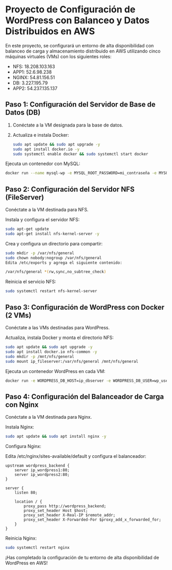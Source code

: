 # Proyecto de Configuración de WordPress con Balanceo y Datos Distribuidos en AWS

En este proyecto, se configurará un entorno de alta disponibilidad con balanceo de carga y almacenamiento distribuido en AWS utilizando cinco máquinas virtuales (VMs) con los siguientes roles:

- NFS: 18.208.103.163
- APP1: 52.6.98.238
- NGINX: 54.81.156.51
- DB: 3.227.195.79
- APP2: 54.237.135.137

## Paso 1: Configuración del Servidor de Base de Datos (DB)

1. Conéctate a la VM designada para la base de datos.

2. Actualiza e instala Docker:

   ```bash
   sudo apt update && sudo apt upgrade -y
   sudo apt install docker.io -y
   sudo systemctl enable docker && sudo systemctl start docker
   ```

Ejecuta un contenedor con MySQL:

```bash
docker run --name mysql-wp -e MYSQL_ROOT_PASSWORD=mi_contraseña -e MYSQL_DATABASE=wordpress -e MYSQL_USER=wp_user -e MYSQL_PASSWORD=wp_password -p 3306:3306 -d mysql:latest
```

## Paso 2: Configuración del Servidor NFS (FileServer)

Conéctate a la VM destinada para NFS.

Instala y configura el servidor NFS:

```bash
sudo apt-get update
sudo apt-get install nfs-kernel-server -y
```

Crea y configura un directorio para compartir:

```bash
sudo mkdir -p /var/nfs/general
sudo chown nobody:nogroup /var/nfs/general
Edita /etc/exports y agrega el siguiente contenido:
```

```bash
/var/nfs/general *(rw,sync,no_subtree_check)
```

Reinicia el servicio NFS:

```bash
sudo systemctl restart nfs-kernel-server
```

## Paso 3: Configuración de WordPress con Docker (2 VMs)

Conéctate a las VMs destinadas para WordPress.

Actualiza, instala Docker y monta el directorio NFS:

```bash
sudo apt update && sudo apt upgrade -y
sudo apt install docker.io nfs-common -y
sudo mkdir -p /mnt/nfs/general
sudo mount ip_fileserver:/var/nfs/general /mnt/nfs/general
```

Ejecuta un contenedor WordPress en cada VM:

```bash
docker run -e WORDPRESS_DB_HOST=ip_dbserver -e WORDPRESS_DB_USER=wp_user -e WORDPRESS_DB_PASSWORD=wp_password -e WORDPRESS_DB_NAME=wordpress -v /mnt/nfs/general:/var/www/html/wp-content -p 80:80 -d wordpress:latest
```

## Paso 4: Configuración del Balanceador de Carga con Nginx

Conéctate a la VM destinada para Nginx.

Instala Nginx:

```bash
sudo apt update && sudo apt install nginx -y
```

Configura Nginx:

Edita /etc/nginx/sites-available/default y configura el balanceador:

```nginx
upstream wordpress_backend {
    server ip_wordpress1:80;
    server ip_wordpress2:80;
}

server {
    listen 80;

    location / {
        proxy_pass http://wordpress_backend;
        proxy_set_header Host $host;
        proxy_set_header X-Real-IP $remote_addr;
        proxy_set_header X-Forwarded-For $proxy_add_x_forwarded_for;
    }
}
```

Reinicia Nginx:

```bash
sudo systemctl restart nginx
```

¡Has completado la configuración de tu entorno de alta disponibilidad de WordPress en AWS!
